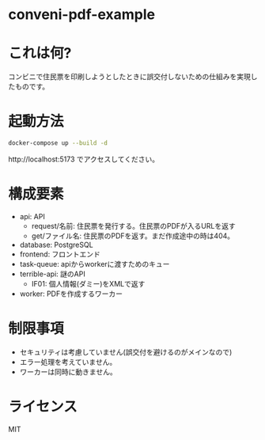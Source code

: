 # conveni-pdf-example

# これは何?

コンビニで住民票を印刷しようとしたときに誤交付しないための仕組みを実現したものです。

# 起動方法

```sh
docker-compose up --build -d
```

http://localhost:5173 でアクセスしてください。

# 構成要素

- api: API
  - request/名前: 住民票を発行する。住民票のPDFが入るURLを返す
  - get/ファイル名: 住民票のPDFを返す。まだ作成途中の時は404。
- database: PostgreSQL
- frontend: フロントエンド
- task-queue: apiからworkerに渡すためのキュー
- terrible-api: 謎のAPI
  - IF01: 個人情報(ダミー)をXMLで返す
- worker: PDFを作成するワーカー

# 制限事項

- セキュリティは考慮していません(誤交付を避けるのがメインなので)
- エラー処理を考えていません。
- ワーカーは同時に動きません。

# ライセンス

MIT
